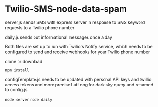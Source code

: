 # Twilio-SMS-node-data-spam
server.js sends SMS with express server in  response to SMS keyword requests to a Twilio phone number

daily.js sends out informational messages once a day 

Both files are set up to run with Twilio's Notify service, which needs to be configured to send and receive webhooks for your Twilio phone number

clone or download

`npm install`

configTemplate.js needs to be updated with personal API keys and twillio access tokens and more precise LatLong for dark sky query and renamed to config.js

`node server`
`node daily`

